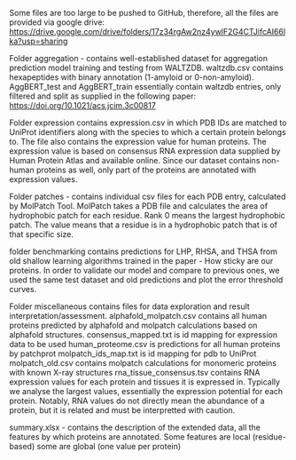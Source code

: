 Some files are too large to be pushed to GitHub, therefore, all the files are provided via google drive: https://drive.google.com/drive/folders/17z34rgAw2nz4ywlF2G4CTJifcAI66lka?usp=sharing

Folder aggregation - contains well-established dataset for aggregation prediction model training and testing from WALTZDB. 
waltzdb.csv contains hexapeptides with binary annotation (1-amyloid or 0-non-amyloid). AggBERT_test and AggBERT_train essentially contain waltzdb entries, only filtered and split as supplied in the following paper: https://doi.org/10.1021/acs.jcim.3c00817 

Folder expression contains expression.csv in which PDB IDs are matched to UniProt identifiers along with the species to which a certain protein belongs to. The file also contains the expression value for human proteins. The expression value is based on consensus RNA expression data supplied by Human Protein Atlas and available online. Since our dataset contains non-human proteins as well, only part of the proteins are annotated with expression values.

Folder patches - contains individual csv files for each PDB entry, calculated by MolPatch Tool. MolPatch takes a PDB file and calculates the area of hydrophobic patch for each residue. Rank 0 means the largest hydrophobic patch. The value means that a residue is in a hydrophobic patch that is of that specific size.

folder benchmarking contains predictions for LHP, RHSA, and THSA from old shallow learning algorithms trained in the paper - How sticky are our proteins. In order to validate our model and compare to previous ones, we used the same test dataset and old predictions and plot the error threshold curves.

Folder miscellaneous contains files for data exploration and result interpretation/assessment. 
alphafold_molpatch.csv contains all human proteins predicted by alphafold and molpatch calculations based on alphafold structures.
consensus_mapped.txt is id mapping for expression data to be used
human_proteome.csv is predictions for all human proteins by patchprot
molpatch_ids_map.txt is id mapping for pdb to UniProt
molpatch_old.csv contains molpatch calculations for monomeric proteins with known X-ray structures
rna_tissue_consensus.tsv contains RNA expression values for each protein and tissues it is expressed in. Typically we analyse the largest values, essentially the expression potential for each protein. Notably, RNA values do not directly mean the abundance of a protein, but it is related and must be interpretted with caution.

summary.xlsx - contains the description of the extended data, all the features by which proteins are annotated. Some features are local (residue-based) some are global (one value per protein)